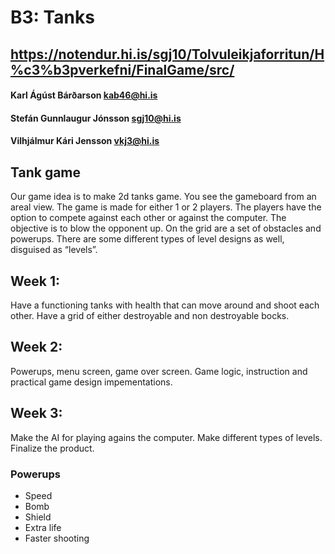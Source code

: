 # B3: Tanks

## https://notendur.hi.is/sgj10/Tolvuleikjaforritun/H%c3%b3pverkefni/FinalGame/src/

#### Karl Ágúst Bárðarson kab46@hi.is
#### Stefán Gunnlaugur Jónsson sgj10@hi.is
#### Vilhjálmur Kári Jensson vkj3@hi.is

## Tank game
Our game idea is to make 2d tanks game. You see the gameboard from an areal view. The
game is made for either 1 or 2 players. The players have the option to compete against each
other or against the computer. The objective is to blow the opponent up. On the grid are a
set of obstacles and powerups. There are some different types of level designs as well,
disguised as “levels”.

## Week 1:
Have a functioning tanks with health that can move around and shoot each other. Have a
grid of either destroyable and non destroyable bocks.

## Week 2:
Powerups, menu screen, game over screen. Game logic, instruction and practical game
design impementations.

## Week 3:
Make the AI for playing agains the computer. Make different types of levels. Finalize the
product.

### Powerups
* Speed
* Bomb
* Shield
* Extra life 
* Faster shooting
